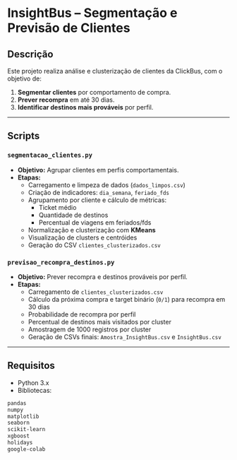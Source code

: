 # InsightBus – Segmentação e Previsão de Clientes

## Descrição
Este projeto realiza análise e clusterização de clientes da ClickBus, com o objetivo de:

1. **Segmentar clientes** por comportamento de compra.  
2. **Prever recompra** em até 30 dias.  
3. **Identificar destinos mais prováveis** por perfil.

---

## Scripts

### `segmentacao_clientes.py`
- **Objetivo:** Agrupar clientes em perfis comportamentais.
- **Etapas:**
  - Carregamento e limpeza de dados (`dados_limpos.csv`)  
  - Criação de indicadores: `dia_semana`, `feriado_fds`  
  - Agrupamento por cliente e cálculo de métricas:
    - Ticket médio  
    - Quantidade de destinos  
    - Percentual de viagens em feriados/fds  
  - Normalização e clusterização com **KMeans**  
  - Visualização de clusters e centróides  
  - Geração do CSV `clientes_clusterizados.csv`

### `previsao_recompra_destinos.py`
- **Objetivo:** Prever recompra e destinos prováveis por perfil.
- **Etapas:**
  - Carregamento de `clientes_clusterizados.csv`  
  - Cálculo da próxima compra e target binário (`0/1`) para recompra em 30 dias  
  - Probabilidade de recompra por perfil  
  - Percentual de destinos mais visitados por cluster  
  - Amostragem de 1000 registros por cluster  
  - Geração de CSVs finais: `Amostra_InsightBus.csv` e `InsightBus.csv`

---

## Requisitos
- Python 3.x  
- Bibliotecas:
```bash
pandas
numpy
matplotlib
seaborn
scikit-learn
xgboost
holidays
google-colab

